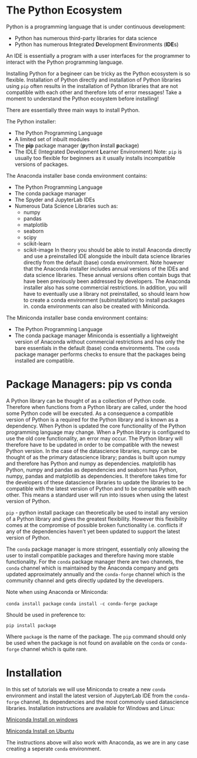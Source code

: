 # The Python Ecosystem

Python is a programming language that is under continuous development:
* Python has numerous third-party libraries for data science 
* Python has numerous **I**ntegrated **D**evelopment **E**nvironments (**IDE**s) 

An IDE is essentially a program with a user interfaces for the programmer to interact with the Python programming language.

Installing Python for a begineer can be tricky as the Python ecosystem is so flexible. Installation of Python directly and installation of Python libraries using ```pip``` often results in the installation of Python libraries that are not compatible with each other and therefore lots of error messages! Take a moment to understand the Python ecosystem before installing!

There are essentially three main ways to install Python.

The Python installer:
* The Python Programming Language
* A limited set of inbuilt modules
* The **pip** package manager (**p**ython **i**nstall **p**ackage)
* The IDLE (Integrated Development **L**earner Environment)
Note: ```pip``` is usually too flexible for beginners as it usually installs incompatible versions of packages. 

The Anaconda installer base conda environment contains:
* The Python Programming Language
* The conda package manager
* The Spyder and JupyterLab IDEs
* Numerous Data Science Libraries such as:
    * numpy
    * pandas
    * matplotlib
    * seaborn
    * scipy
    * scikit-learn
    * scikit-image
In theory you should be able to install Anaconda directly and use a preinstalled IDE alongside the inbuilt data science libraries directly from the default (base) conda environment. Note however that the Anaconda installer includes annual versions of the IDEs and data science libraries. These annual versions often contain bugs that have been previously been addressed by developers. The Anaconda installer also has some commercial restrictions. In addition, you will have to eventually use a library not preinstalled, so should learn how to create a conda environment (subinstallation) to install packages in. conda environments can also be created with Miniconda. 

The Miniconda installer base conda environment contains:
* The Python Programming Language
* The conda package manager
Miniconda is essentially a lightweight version of Anaconda without commercial restrictions and has only the bare essentials in the default (base) conda environments. The ```conda``` package manager performs checks to ensure that the packages being installed are compatible. 

# Package Managers: pip vs conda

A Python library can be thought of as a collection of Python code. Therefore when functions from a Python library are called, under the hood some Python code will be executed. As a consequence a compatible version of Python is a required for the Python library and is known as a dependency. When Python is updated the core functionality of the Python programming language may change. When a Python library is configured to use the old core functionality, an error may occur. The Python library will therefore have to be updated in order to be compatible with the newest Python version. In the case of the datascience libraries, numpy can be thought of as the primary datascience library; pandas is built upon numpy and therefore has Python and numpy as dependencies. matplotlib has Python, numpy and pandas as dependencies and seaborn has Python, numpy, pandas and matplotlib as dependencies. It therefore takes time for the developers of these datascience libraries to update the libraries to be compatible with the latest version of Python and to be compatible with each other. This means a standard user will run into issues when using the latest version of Python.

```pip``` - python install package can theoretically be used to install any version of a Python library and gives the greatest flexibility. However this flexibility comes at the compromise of possible broken functionality i.e. conflicts if any of the dependencies haven't yet been updated to support the latest version of Python.

The ```conda``` package manager is more stringent, essentially only allowing the user to install compatible packages and therefore having more stable functionality. For the ```conda``` package manager there are two channels, the ```conda``` channel which is maintained by the Anaconda company and gets updated approximately annually and the ```conda-forge``` channel which is the community channel and gets directly updated by the developers. 

Note when using Anaconda or Miniconda:

```conda install package```
```conda install -c conda-forge package```

Should be used in preference to:

```pip install package```

Where ```package``` is the name of the package. The ```pip``` command should only be used when the package is not found on available on the ```conda``` or ```conda-forge``` channel which is quite rare. 

# Installation

In this set of tutorials we will use Miniconda to create a new ```conda``` environment and install the latest version of JupyterLab IDE from the ```conda-forge``` channel, its dependencies and the most commonly used datascience libraries. Installation instructions are available for Windows and Linux:

[Miniconda Install on windows](./001_windows_install/)

[Miniconda Install on Ubuntu](./002_ubuntu_install/)

The instructions above will also work with Anaconda, as we are in any case creating a seperate ```conda``` environment.
